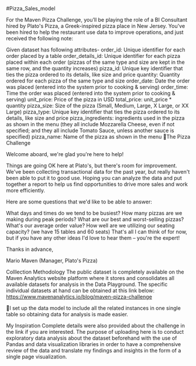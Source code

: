#Pizza_Sales_model

For the Maven Pizza Challenge, you’ll be playing the role of a BI Consultant hired by Plato's Pizza, a Greek-inspired pizza place in New Jersey. You've been hired to help the restaurant use data to improve operations, and just received the following note:

Given dataset has following attributes-
order_id: Unique identifier for each order placed by a table
order_details_id: Unique identifier for each pizza placed within each order (pizzas of the same type and size are kept in the same row, and the quantity increases)
pizza_id: Unique key identifier that ties the pizza ordered to its details, like size and price
quantity: Quantity ordered for each pizza of the same type and size
order_date: Date the order was placed (entered into the system prior to cooking & serving)
order_time: Time the order was placed (entered into the system prior to cooking & serving)
unit_price: Price of the pizza in USD
total_price: unit_price * quantity
pizza_size: Size of the pizza (Small, Medium, Large, X Large, or XX Large)
pizza_type: Unique key identifier that ties the pizza ordered to its details, like size and price
pizza_ingredients: ingredients used in the pizza as shown in the menu (they all include Mozzarella Cheese, even if not specified; and they all include Tomato Sauce, unless another sauce is specified)
pizza_name: Name of the pizza as shown in the menu
🍕The Pizza Challenge


Welcome aboard, we're glad you're here to help!

Things are going OK here at Plato's, but there's room for improvement. We've been collecting transactional data for the past year, but really haven't been able to put it to good use. Hoping you can analyze the data and put together a report to help us find opportunities to drive more sales and work more efficiently.

Here are some questions that we'd like to be able to answer:

What days and times do we tend to be busiest?
How many pizzas are we making during peak periods?
What are our best and worst-selling pizzas?
What's our average order value?
How well are we utilizing our seating capacity? (we have 15 tables and 60 seats)
That's all I can think of for now, but if you have any other ideas I'd love to hear them – you're the expert!

Thanks in advance,

Mario Maven (Manager, Plato's Pizza)

Colllection Methodology
The public dataset is completely available on the Maven Analytics website platform where it stores and consolidates all available datasets for analysis in the Data Playground. The specific individual datasets at hand can be obtained at this link below: https://www.mavenanalytics.io/blog/maven-pizza-challenge

📌I set up the data model to include all the related instances in one single table so obtaining data for analysis is made easier.

My Inspiration
Complete details were also provided about the challenge in the link if you are interested. The purpose of uploading here is to conduct exploratory data analysis about the dataset beforehand with the use of Pandas and data visualization libraries in order to have a comprehensive review of the data and translate my findings and insights in the form of a single page visualization.
